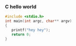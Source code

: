 

### C hello world


```c
#include <stdio.h>
int main(int argc, char** argv)
{
   printf("hey hey");
   return 0;
}
```
